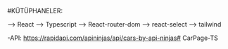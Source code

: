 #KÜTÜPHANELER:

--> React
--> Typescript
--> React-router-dom
--> react-select
--> tailwind

<!-- KAYNAKLAR -->

-API: https://rapidapi.com/apininjas/api/cars-by-api-ninjas# CarPage-TS
